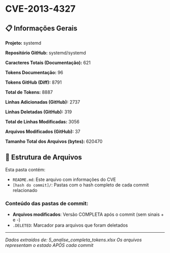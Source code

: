 # CVE-2013-4327

## 📋 Informações Gerais

**Projeto:** systemd

**Repositório GitHub:** systemd/systemd

**Caracteres Totais (Documentação):** 621

**Tokens Documentação:** 96

**Tokens GitHub (Diff):** 8791

**Total de Tokens:** 8887

**Linhas Adicionadas (GitHub):** 2737

**Linhas Deletadas (GitHub):** 319

**Total de Linhas Modificadas:** 3056

**Arquivos Modificados (GitHub):** 37

**Tamanho Total dos Arquivos (bytes):** 620470


## 📁 Estrutura de Arquivos

Esta pasta contém:

- `README.md`: Este arquivo com informações do CVE
- `[hash do commit]/`: Pastas com o hash completo de cada commit relacionado

### Conteúdo das pastas de commit:

- **Arquivos modificados**: Versão COMPLETA após o commit (sem sinais + e -)
- `.DELETED`: Marcador para arquivos que foram deletados

---

*Dados extraídos de: 5_analise_completa_tokens.xlsx*
*Os arquivos representam o estado APÓS cada commit*
